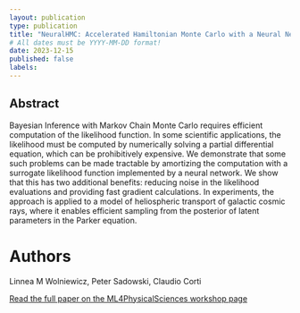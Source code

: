 ```yaml
---
layout: publication
type: publication
title: "NeuralHMC: Accelerated Hamiltonian Monte Carlo with a Neural Network Surrogate Likelihood"
# All dates must be YYYY-MM-DD format!
date: 2023-12-15
published: false
labels:
---
```


## Abstract

Bayesian Inference with Markov Chain Monte Carlo requires efficient computation of the likelihood function. In some scientific applications, the likelihood must be computed by numerically solving a partial differential equation, which can be prohibitively expensive. We demonstrate that some such problems can be made tractable by amortizing the computation with a surrogate likelihood function implemented by a neural network. We show that this has two additional benefits: reducing noise in the likelihood evaluations and providing fast gradient calculations. In experiments, the approach is applied to a model of heliospheric transport of galactic cosmic rays, where it enables efficient sampling from the posterior of latent parameters in the Parker equation.

# Authors
Linnea M Wolniewicz, Peter Sadowski, Claudio Corti

[Read the full paper on the ML4PhysicalSciences workshop page](https://ml4physicalsciences.github.io/2023/files/NeurIPS_ML4PS_2023_74.pdf)

